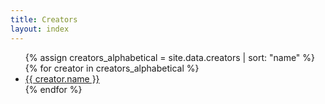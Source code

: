 ```yaml
---
title: Creators
layout: index
---
```


<ul>
{% assign creators_alphabetical = site.data.creators | sort: "name" %}
{% for creator in creators_alphabetical %}
  <li><a href = "{{ creator.homepage }}">{{ creator.name }}</a></li>
{% endfor %}
</ul>